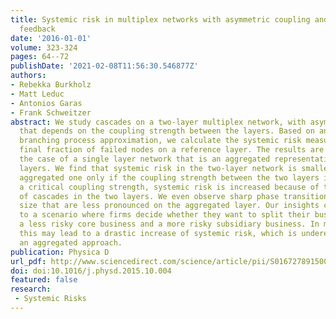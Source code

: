 ```yaml
---
title: Systemic risk in multiplex networks with asymmetric coupling and threshold
  feedback
date: '2016-01-01'
volume: 323-324
pages: 64--72
publishDate: '2021-02-08T11:56:30.546877Z'
authors:
- Rebekka Burkholz
- Matt Leduc
- Antonios Garas
- Frank Schweitzer
abstract: We study cascades on a two-layer multiplex network, with asymmetric feedback
  that depends on the coupling strength between the layers. Based on an analytical
  branching process approximation, we calculate the systemic risk measured by the
  final fraction of failed nodes on a reference layer. The results are compared with
  the case of a single layer network that is an aggregated representation of the two
  layers. We find that systemic risk in the two-layer network is smaller than in the
  aggregated one only if the coupling strength between the two layers is small. Above
  a critical coupling strength, systemic risk is increased because of the mutual amplification
  of cascades in the two layers. We even observe sharp phase transitions in the cascade
  size that are less pronounced on the aggregated layer. Our insights can be applied
  to a scenario where firms decide whether they want to split their business into
  a less risky core business and a more risky subsidiary business. In most cases,
  this may lead to a drastic increase of systemic risk, which is underestimated in
  an aggregated approach.
publication: Physica D
url_pdf: http://www.sciencedirect.com/science/article/pii/S0167278915001943
doi: doi:10.1016/j.physd.2015.10.004
featured: false
research: 
 - Systemic Risks
---
```

